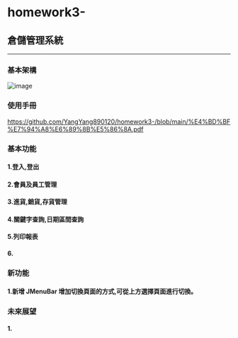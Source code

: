 # homework3-
## 倉儲管理系統
***
### 基本架構
![image](https://github.com/user-attachments/assets/6dc4c132-8ff0-4eac-b352-2a8ee5a854d7)
### 使用手冊
<https://github.com/YangYang890120/homework3-/blob/main/%E4%BD%BF%E7%94%A8%E6%89%8B%E5%86%8A.pdf>
### 基本功能
#### 1.登入,登出
#### 2.會員及員工管理
#### 3.進貨,銷貨,存貨管理
#### 4.關鍵字查詢,日期區間查詢
#### 5.列印報表
#### 6.

### 新功能
#### 1.新增 JMenuBar 增加切換頁面的方式,可從上方選擇頁面進行切換。
### 未來展望
#### 1.
